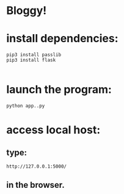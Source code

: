 # Bloggy!

# install dependencies:
```
pip3 install passlib
pip3 install flask 
   
```

# launch the program:
``` 
python app..py 
```

# access local host:
## type:
```
http://127.0.0.1:5000/
```
## in the browser.
